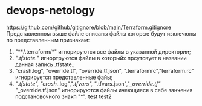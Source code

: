 # devops-netology
https://github.com/github/gitignore/blob/main/Terraform.gitignore
Представленном выше файле описаны файлы которые будут изклечюны по представленным признакам:
1. "**/.terraform/*"  игнорируются все файлы в указанной директории;
2. "*.tfstate.*" игнортруются файлы в которыйх прсутсвует в названии данная запись .tfstate.;
3. "crash.log", "override.tf", "override.tf.json", ".terraformrc","terraform.rc" игнорируется представленные файы;
4. "*.tfstate", "crash.*.log","*.tfvars", "*.tfvars.json","*_override.tf" "*_override.tf.json" игнорируются файлы ичеющиеся в себе занчения подстановочного знакп "*".
   test test2 